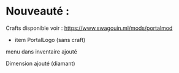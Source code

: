 # Nouveauté :

Crafts disponible voir : https://www.swagouin.ml/mods/portalmod

+ item PortalLogo (sans craft)

menu dans inventaire ajouté

Dimension ajouté (diamant)
